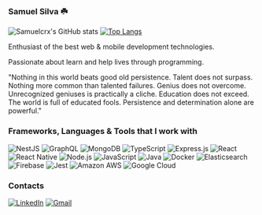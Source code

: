 ### Samuel Silva ☘️

![Samuelcrx's GitHub stats](https://github-readme-stats.vercel.app/api?username=samuelcrx&show_icons=true&count_private=true&theme=dark)
[![Top Langs](https://github-readme-stats.vercel.app/api/top-langs/?username=LucasFsc&layout=compact&theme=dracula)](https://github.com/anuraghazra/github-readme-stats)

Enthusiast of the best web & mobile development technologies.

Passionate about learn and help lives through programming.

"Nothing in this world beats good old persistence. Talent does not surpass. Nothing more common than talented failures. Genius does not overcome. Unrecognized geniuses is practically a cliche. Education does not exceed. The world is full of educated fools. Persistence and determination alone are powerful."


### Frameworks, Languages & Tools that I work with

<img alt="NestJS" src="https://img.shields.io/badge/nestjs-%23E0234E.svg?style=for-the-badge&logo=nestjs&logoColor=white" /> <img alt="GraphQL" src="https://img.shields.io/badge/GraphQl-E10098?style=for-the-badge&logo=graphql&logoColor=white" /> <img alt="MongoDB" src="https://img.shields.io/badge/MongoDB-4EA94B?style=for-the-badge&logo=mongodb&logoColor=white" /> <img alt="TypeScript" src="https://img.shields.io/badge/TypeScript-007ACC?style=for-the-badge&logo=typescript&logoColor=white" /> <img alt="Express.js" src="https://img.shields.io/badge/Express.js-000000?style=for-the-badge&logo=express&logoColor=white" /> <img alt="React" src="https://img.shields.io/badge/React-20232A?style=for-the-badge&logo=react&logoColor=61DAFB" /> <img alt="React Native" src="https://img.shields.io/badge/React_Native-20232A?style=for-the-badge&logo=react&logoColor=61DAFB" /> <img alt="Node.js" src="https://img.shields.io/badge/Node.js-339933?style=for-the-badge&logo=nodedotjs&logoColor=white" /> <img alt="JavaScript" src="https://img.shields.io/badge/Kotlin-0095D5?&style=for-the-badge&logo=kotlin&logoColor=white" /> <img alt="Java" src="https://img.shields.io/badge/Java-ED8B00?style=for-the-badge&logo=java&logoColor=white" /> <img alt="Docker" src="https://img.shields.io/badge/Docker-2CA5E0?style=for-the-badge&logo=docker&logoColor=white" /> <img alt="Elasticsearch" src="https://img.shields.io/badge/Elastic_Search-005571?style=for-the-badge&logo=elasticsearch&logoColor=white" /> <img alt="Firebase" src="https://img.shields.io/badge/firebase-ffca28?style=for-the-badge&logo=firebase&logoColor=black" /> <img alt="Jest" src="https://img.shields.io/badge/Cypress-17202C?style=for-the-badge&logo=cypress&logoColor=white" /> <img alt="Amazon AWS" src="https://img.shields.io/badge/Amazon_AWS-232F3E?style=for-the-badge&logo=amazon-aws&logoColor=white" /> <img alt="Google Cloud" src="https://img.shields.io/badge/Google_Cloud-4285F4?style=for-the-badge&logo=google-cloud&logoColor=white" />

### Contacts

[<img alt="LinkedIn" src="https://img.shields.io/badge/linkedin-%230077B5.svg?style=for-the-badge&logo=linkedin&logoColor=white"/>](https://www.linkedin.com/in/samuel-s-braga/) [<img alt="Gmail" src="https://img.shields.io/badge/Gmail-D14836?style=for-the-badge&logo=gmail&logoColor=white" />](mailto:samuel.devsilva@gmail.com?subject=[GitHub])
